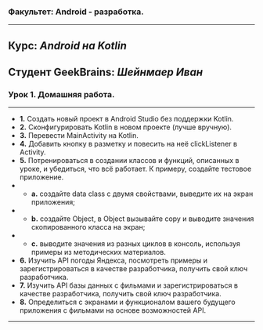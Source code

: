 ### Факультет: Android - разработка.
---
Курс: ***Android на Kotlin***
---
Студент GeekBrains: ***Шейнмаер Иван***
---
### Урок 1. Домашняя работа.
---
- **1.**	Создать новый проект в Android Studio без поддержки Kotlin.
- **2.**	Сконфигурировать Kotlin в новом проекте (лучше вручную).
- **3.**	Перевести MainActivity на Kotlin.
- **4.**	Добавить кнопку в разметку и повесить на неё clickListener в Activity.
- **5.**	Потренироваться в создании классов и функций, описанных в уроке, и убедиться, что всё работает. К примеру, создайте тестовое приложение.
- -  **a.** 	создайте data class с двумя свойствами, выведите их на экран приложения;
- -  **b.**	создайте Object, в Object вызывайте copy и выводите значения скопированного класса на экран;
- -  **c.** 	выводите значения из разных циклов в консоль, используя примеры из методических материалов.
- **6.**	Изучить API погоды Яндекса, посмотреть примеры и зарегистрироваться в качестве разработчика, получить свой ключ разработчика.
- **7.**	Изучить API базы данных с фильмами и зарегистрироваться в качестве разработчика, получить свой ключ разработчика.
- **8.**	Определиться с экранами и функционалом вашего будущего приложения с фильмами на основе возможностей API.
---

